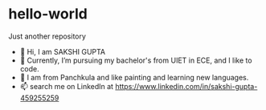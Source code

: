 # hello-world
Just another repository

- 👋 Hi, I am SAKSHI GUPTA
- 👀 Currently, I’m pursuing my bachelor's from UIET in ECE, and I like to code.
- 🌱 I am from Panchkula and like painting and learning new languages.
- 📫 search me on LinkedIn at https://www.linkedin.com/in/sakshi-gupta-459255259
